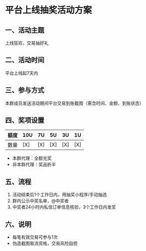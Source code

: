 # 平台上线抽奖活动方案
## 一、活动主题  
上线狂欢，交易抽好礼  

## 二、活动时间  
平台上线起7天内  

## 三、参与方式  
本群成员发送活动期间平台交易到账截图（需含时间、金额、到账状态）  

## 四、奖项设置  
| 额度 | 10U | 7U | 5U | 3U | 1U |  
|------|-----|-----|-----|-----|-----|  
| 数量 | [X] | [X] | [X] | [X] | [X] |  

- 本群代理：全额兑奖  
- 非本群代理：奖品折半  

## 五、流程  
1. 活动结束后1个工作日内，用抽奖小程序/手动抽选  
2. 群内公示中奖名单，@中奖者  
3. 中奖者24小时内私信订单信息核验，3个工作日内发奖  

## 六、说明  
- 每笔有效交易可参与1次  
- 伪造截图取消资格，交易风险自担  